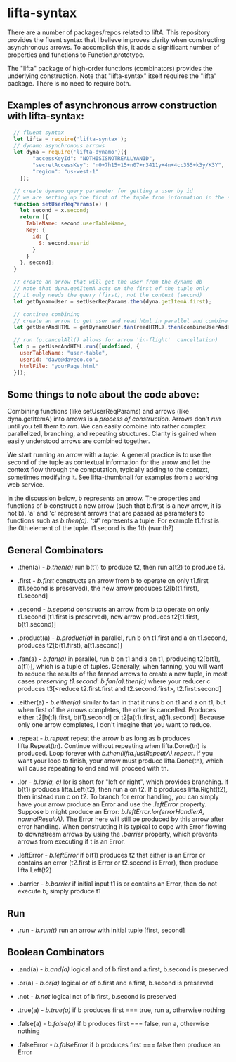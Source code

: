 # lifta-syntax

There are a number of packages/repos related to liftA. This repository provides the fluent syntax  that I believe improves clarity when constructing asynchronous arrows. To accomplish this, it adds a significant number of properties and functions to Function.prototype.

The "lifta" package of high-order functions (combinators) provides the underlying construction. Note that "lifta-syntax" itself requires the "lifta" package. There is no need to require both.

## Examples of asynchronous arrow construction with lifta-syntax:

```javascript
  // fluent syntax
  let lifta = require('lifta-syntax');
  // dynamo asynchronous arrows
  let dyna = require('lifta-dynamo')({
		"accessKeyId": "NOTHISISNOTREALLYANID",
		"secretAccessKey": "n0+7h15+15+n07+r3411y+4n+4cc355+k3y/K3Y",
		"region": "us-west-1"
	});

  // create dynamo query parameter for getting a user by id
  // we are setting up the first of the tuple from information in the second
  function setUserReqParams(x) {
    let second = x.second;
    return [{
      TableName: second.userTableName,
      Key: {
        id: {
          S: second.userid
        }
      }
    }, second];
  }

  // create an arrow that will get the user from the dynamo db
  // note that dyna.getItemA acts on the first of the tuple only
  // it only needs the query (first), not the context (second)
  let getDynamoUser = setUserReqParams.then(dyna.getItemA.first);

  // continue combining
  // create an arrow to get user and read html in parallel and combine the outputs
  let getUserAndHTML = getDynamoUser.fan(readHTML).then(combineUserAndHTML);

  // run (p.cancelAll() allows for arrow 'in-flight'  cancellation)
  let p = getUserAndHTML.run([undefined, {
    userTableName: "user-table",
    userid: "dave@daveco.co",
    htmlFile: "yourPage.html"
  }]);
```

## Some things to note about the code above:

Combining functions (like setUserReqParams) and arrows (like dyna.getItemA) into arrows is a _process of construction_. Arrows don't _run_ until you tell them to _run_. We can easily combine into rather complex parallelized, branching, and repeating structures. Clarity is gained when easily understood arrows are combined together.

We start running an arrow with a _tuple_. A general practice is to use the second of the tuple as contextual information for the arrow and let the context flow through the computation, typically adding to the context, sometimes modifying it. See lifta-thumbnail for examples from a working web service.

In the discussion below, b represents an arrow. The properties and functions of b construct a new arrow (such that b.first is a new arrow, it is not b). 'a' and 'c' represent arrows that are passed as parameters to functions such as _b.then(a)_. 't#' represents a tuple. For example t1.first is the 0th element of the tuple. t1.second is the 1th (wunth?)

## General Combinators

+ .then(a) - _b.then(a)_ run b(t1) to produce t2, then run a(t2) to produce t3.

+ .first - _b.first_ constructs an arrow from b to operate on only t1.first (t1.second is preserved), the new arrow produces t2[b(t1.first), t1.second]

+ .second - _b.second_ constructs an arrow from b to operate on only t1.second (t1.first is preserved), new arrow produces t2[t1.first, b(t1.second)]

+ .product(a) - _b.product(a)_ in parallel, run b on t1.first and a on t1.second, produces t2[b(t1.first), a(t1.second)]

+ .fan(a) - _b.fan(a)_ in parallel, run b on t1 and a on t1, producing t2[b(t1), a(t1)], which is a tuple of tuples. Generally, when fanning, you will want to reduce the results of the fanned arrows to create a new tuple, in most cases _preserving t1.second_: _b.fan(a).then(c)_ where your reducer c produces t3[\<reduce t2.first.first and t2.second.first\>, t2.first.second]

+ .either(a) - _b.either(a)_ similar to fan in that it runs b on t1 and a on t1, but when first of the arrows completes, the other is cancelled. Produces either t2[b(t1).first, b(t1).second] or t2[a(t1).first, a(t1).second]. Because only one arrow completes, I don't imagine that you want to reduce.

+ .repeat - _b.repeat_ repeat the arrow b as long as b produces lifta.Repeat(tn). Continue without repeating when lifta.Done(tn) is produced. Loop forever with _b.then(lifta.justRepeatA).repeat_. If you want your loop to finish, your arrow must produce lifta.Done(tn), which will cause repeating to end and will proceed with tn.

+ .lor - _b.lor(a, c)_ lor is short for "left or right", which provides branching. if b(t1) produces lifta.Left(t2), then run a on t2. If b produces lifta.Right(t2), then instead run c on t2. To branch for error handling, you can simply have your arrow produce an Error and use the _.leftError_ property. Suppose b might produce an Error: _b.leftError.lor(errorHandlerA, normalResultA)_. The Error here will still be produced by this arrow after error handling. When constructing it is typical to cope with Error flowing to downstream arrows by using the _.barrier_ property, which prevents arrows from executing if t is an Error.

+ .leftError - _b.leftError_ if b(t1) produces t2 that either is an Error or contains an error (t2.first is Error or t2.second is Error), then produce lifta.Left(t2)

+ .barrier - _b.barrier_ if initial input t1 is or contains an Error, then do not execute b, simply produce t1

## Run

+ .run - _b.run(t)_ run an arrow with initial tuple [first, second]

## Boolean Combinators

+ .and(a) - _b.and(a)_ logical and of b.first and a.first, b.second is preserved

+ .or(a) - _b.or(a)_ logical or of b.first and a.first, b.second is preserved

+ .not - _b.not_ logical not of b.first, b.second is preserved

+ .true(a) - _b.true(a)_ if b produces first === true, run a, otherwise nothing

+ .false(a) - _b.false(a)_ if b produces first === false, run a, otherwise nothing

+ .falseError - _b.falseError_ if b produces first === false then produce an Error
